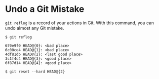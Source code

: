 # Undo a Git Mistake

`git reflog` is a record of your actions in Git. With this command, you can undo almost any Git mistake.

```
$ git reflog

670e9f0 HEAD@{0}: <bad place>
6c00ce4 HEAD@{1}: <bad place>
4df81db HEAD@{2}: <last good place>
3c1f4c4 HEAD@{3}: <good place>
6f87d14 HEAD@{4}: <good place>

$ git reset --hard HEAD@{2}
```

